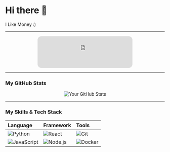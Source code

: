 # Hi there 👋

I Like Money :)

---

<div align="center">
  <iframe 
    src="https://github.com/KimmyJay726/my-gh-widgets/blob/main/stock-ticker.html" 
    frameborder="0" 
    width="300" 
    height="100" 
    style="border-radius: 12px;">
  </iframe>
</div>

---

### My GitHub Stats

<div align="center">
  <img src="https://github-readme-stats.vercel.app/api?username=KimmyJay726&show_icons=true&theme=radical" alt="Your GitHub Stats" />
</div>

---

### My Skills & Tech Stack

| Language | Framework | Tools |
| :--- | :--- | :--- |
| ![Python](https://img.shields.io/badge/Python-3776AB?style=for-the-badge&logo=python&logoColor=white) | ![React](https://img.shields.io/badge/React-20232A?style=for-the-badge&logo=react&logoColor=61DAFB) | ![Git](https://img.shields.io/badge/Git-F05032?style=for-the-badge&logo=git&logoColor=white) |
| ![JavaScript](https://img.shields.io/badge/JavaScript-F7DF1E?style=for-the-badge&logo=javascript&logoColor=black) | ![Node.js](https://img.shields.io/badge/Node.js-339933?style=for-the-badge&logo=nodedotjs&logoColor=white) | ![Docker](https://img.shields.io/badge/Docker-2496ED?style=for-the-badge&logo=docker&logoColor=white) |
